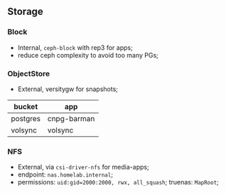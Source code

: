 ## Storage

### Block

- Internal, `ceph-block` with rep3 for apps;
- reduce ceph complexity to avoid too many PGs;

### ObjectStore

- External, versitygw for snapshots;

| bucket   | app         |
| -------- | ----------- |
| postgres | cnpg-barman |
| volsync  | volsync     |

### NFS

- External, via `csi-driver-nfs` for media-apps;
- endpoint: `nas.homelab.internal`;
- permissions: `uid:gid=2000:2000, rwx, all_squash`; truenas: `MapRoot`;
